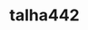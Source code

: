 ---
title: talha442
github: https://github.com/talha442
mode: light
transition: 3s
archetype:
- Code
- Badges | Tags | Icons
---